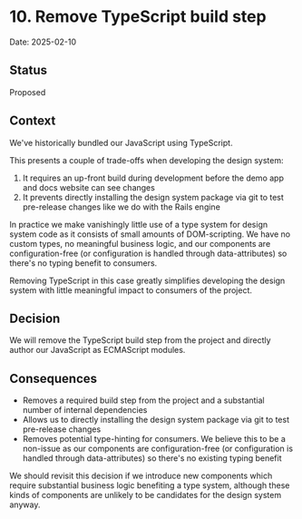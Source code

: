 # 10. Remove TypeScript build step

Date: 2025-02-10

## Status

Proposed

## Context

We've historically bundled our JavaScript using TypeScript.

This presents a couple of trade-offs when developing the design system:

1. It requires an up-front build during development before the demo app and docs website can see changes
2. It prevents directly installing the design system package via git to test pre-release changes like we do with the Rails engine

In practice we make vanishingly little use of a type system for design system code as it consists of small amounts of DOM-scripting. We have no custom types, no meaningful business logic, and our components are configuration-free (or configuration is handled through data-attributes) so there's no typing benefit to consumers.

Removing TypeScript in this case greatly simplifies developing the design system with little meaningful impact to consumers of the project.

## Decision

We will remove the TypeScript build step from the project and directly author our JavaScript as ECMAScript modules.

## Consequences

- Removes a required build step from the project and a substantial number of internal dependencies
- Allows us to directly installing the design system package via git to test pre-release changes
- Removes potential type-hinting for consumers. We believe this to be a non-issue as our components are configuration-free (or configuration is handled through data-attributes) so there's no existing typing benefit

We should revisit this decision if we introduce new components which require substantial business logic benefiting a type system, although these kinds of components are unlikely to be candidates for the design system anyway.

